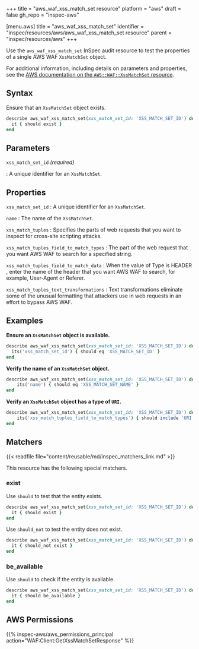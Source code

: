 +++
title = "aws_waf_xss_match_set resource"
platform = "aws"
draft = false
gh_repo = "inspec-aws"

[menu.aws]
title = "aws_waf_xss_match_set"
identifier = "inspec/resources/aws/aws_waf_xss_match_set resource"
parent = "inspec/resources/aws"
+++

Use the `aws_waf_xss_match_set` InSpec audit resource to test the properties of a single AWS WAF `XssMatchSet` object.

For additional information, including details on parameters and properties, see the [AWS documentation on the `AWS::WAF::XssMatchSet` resource](https://docs.aws.amazon.com/AWSCloudFormation/latest/UserGuide/aws-resource-waf-xssmatchset.html).

## Syntax

Ensure that an `XssMatchSet` object exists.

```ruby
describe aws_waf_xss_match_set(xss_match_set_id: 'XSS_MATCH_SET_ID') do
  it { should exist }
end
```

## Parameters

`xss_match_set_id` _(required)_

: A unique identifier for an `XssMatchSet`.

## Properties

`xss_match_set_id`
: A unique identifier for an `XssMatchSet`.

`name`
: The name of the `XssMatchSet`.

`xss_match_tuples`
: Specifies the parts of web requests that you want to inspect for cross-site scripting attacks.

`xss_match_tuples_field_to_match_types`
: The part of the web request that you want AWS WAF to search for a specified string.

`xss_match_tuples_field_to_match_data`
: When the value of Type is HEADER , enter the name of the header that you want AWS WAF to search, for example, User-Agent or Referer.

`xss_match_tuples_text_transformations`
: Text transformations eliminate some of the unusual formatting that attackers use in web requests in an effort to bypass AWS WAF.

## Examples

**Ensure an `XssMatchSet` object is available.**

```ruby
describe aws_waf_xss_match_set(xss_match_set_id: 'XSS_MATCH_SET_ID') do
  its('xss_match_set_id') { should eq 'XSS_MATCH_SET_ID' }
end
```

**Verify the name of an `XssMatchSet` object.**

```ruby
describe aws_waf_xss_match_set(xss_match_set_id: 'XSS_MATCH_SET_ID') do
    its('name') { should eq 'XSS_MATCH_SET_NAME' }
end
```

**Verify an `XssMatchSet` object has a type of `URI`.**

```ruby
describe aws_waf_xss_match_set(xss_match_set_id: 'XSS_MATCH_SET_ID') do
    its('xss_match_tuples_field_to_match_types') { should include 'URI' }
end
```

## Matchers

{{< readfile file="content/reusable/md/inspec_matchers_link.md" >}}

This resource has the following special matchers.

### exist

Use `should` to test that the entity exists.

```ruby
describe aws_waf_xss_match_set(xss_match_set_id: 'XSS_MATCH_SET_ID') do
  it { should exist }
end
```

Use `should_not` to test the entity does not exist.

```ruby
describe aws_waf_xss_match_set(xss_match_set_id: 'XSS_MATCH_SET_ID') do
  it { should_not exist }
end
```

### be_available

Use `should` to check if the entity is available.

```ruby
describe aws_waf_xss_match_set(xss_match_set_id: 'XSS_MATCH_SET_ID') do
  it { should be_available }
end
```

## AWS Permissions

{{% inspec-aws/aws_permissions_principal action="WAF:Client:GetXssMatchSetResponse" %}}
